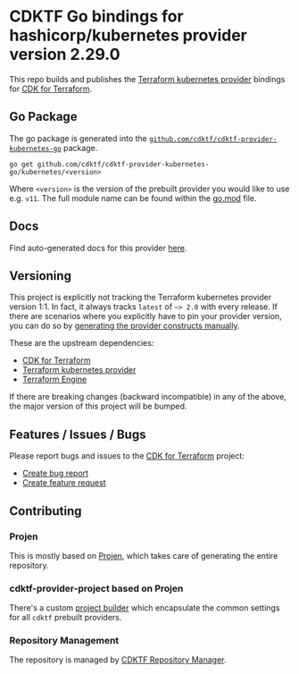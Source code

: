 # CDKTF Go bindings for hashicorp/kubernetes provider version 2.29.0

This repo builds and publishes the [Terraform kubernetes provider](https://registry.terraform.io/providers/hashicorp/kubernetes/2.29.0/docs) bindings for [CDK for Terraform](https://cdk.tf).

## Go Package

The go package is generated into the [`github.com/cdktf/cdktf-provider-kubernetes-go`](https://github.com/cdktf/cdktf-provider-kubernetes-go) package.

`go get github.com/cdktf/cdktf-provider-kubernetes-go/kubernetes/<version>`

Where `<version>` is the version of the prebuilt provider you would like to use e.g. `v11`. The full module name can be found
within the [go.mod](https://github.com/cdktf/cdktf-provider-kubernetes-go/blob/main/kubernetes/go.mod#L1) file.

## Docs

Find auto-generated docs for this provider [here](https://github.com/cdktf/cdktf-provider-kubernetes/blob/main/docs/API.go.md).


## Versioning

This project is explicitly not tracking the Terraform kubernetes provider version 1:1. In fact, it always tracks `latest` of `~> 2.0` with every release. If there are scenarios where you explicitly have to pin your provider version, you can do so by [generating the provider constructs manually](https://cdk.tf/imports).

These are the upstream dependencies:

* [CDK for Terraform](https://cdk.tf)
* [Terraform kubernetes provider](https://registry.terraform.io/providers/hashicorp/kubernetes/2.29.0)
* [Terraform Engine](https://terraform.io)

If there are breaking changes (backward incompatible) in any of the above, the major version of this project will be bumped.

## Features / Issues / Bugs

Please report bugs and issues to the [CDK for Terraform](https://cdk.tf) project:

* [Create bug report](https://cdk.tf/bug)
* [Create feature request](https://cdk.tf/feature)

## Contributing

### Projen

This is mostly based on [Projen](https://github.com/projen/projen), which takes care of generating the entire repository.

### cdktf-provider-project based on Projen

There's a custom [project builder](https://github.com/cdktf/cdktf-provider-project) which encapsulate the common settings for all `cdktf` prebuilt providers.


### Repository Management

The repository is managed by [CDKTF Repository Manager](https://github.com/cdktf/cdktf-repository-manager/).
